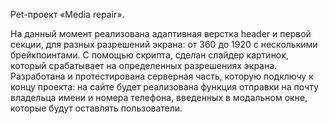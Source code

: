 Pet-проект «Media repair».

На данный момент реализована адаптивная верстка header и первой секции, для
разных разрешений экрана: от 360 до 1920 с несколькими брейкпоинтами.
С помощью скрипта, сделан слайдер картинок, который срабатывает на определенных разрешениях экрана.
Разработана и протестирована серверная часть, которую подключу к концу проекта: на сайте будет реализована функция отправки на почту владельца имени и номера телефона, введенных в модальном окне, которые будут оставлять пользователи.
